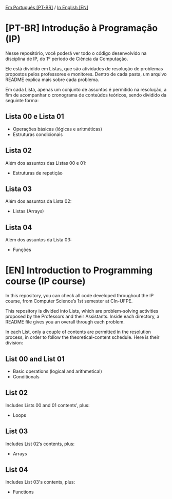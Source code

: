 <a href="#pt-br-introdu%C3%A7%C3%A3o-%C3%A0-programa%C3%A7%C3%A3o-ip">Em Português [PT-BR]</a> / <a href="#en-introduction-to-programming-course-ip-course">In English [EN]</a>

# [PT-BR] Introdução à Programação (IP)
Nesse repositório, você poderá ver todo o código desenvolvido na disciplina de IP, do 1º período de Ciência da Computação.

Ele está dividido em Listas, que são atividades de resolução de problemas propostos pelos professores e monitores. Dentro de cada pasta, um arquivo README explica mais sobre cada problema.

Em cada Lista, apenas um conjunto de assuntos é permitido na resolução, a fim de acompanhar o cronograma de conteúdos teóricos, sendo dividido da seguinte forma:

## Lista 00 e Lista 01
- Operações básicas (lógicas e aritméticas)
- Estruturas condicionais

## Lista 02
Além dos assuntos das Listas 00 e 01:
- Estruturas de repetição

## Lista 03
Além dos assuntos da Lista 02:
- Listas (Arrays)

## Lista 04
Além dos assuntos da Lista 03:
- Funções

# [EN] Introduction to Programming course (IP course)
In this repository, you can check all code developed throughout the IP course, from Computer Science’s 1st semester at CIn-UFPE.

This repository is divided into Lists, which are problem-solving activities proposed by the Professors and their Assistants. Inside each directory, a README file gives you an overall through each problem.

In each List, only a couple of contents are permitted in the resolution process, in order to follow the theoretical-content schedule. Here is their division:

## List 00 and List 01
- Basic operations (logical and arithmetical)
- Conditionals

## List 02
Includes Lists 00 and 01 contents’, plus:
- Loops

## List 03
Includes List 02’s contents, plus:
- Arrays

## List 04
Includes List 03's contents, plus:
- Functions
